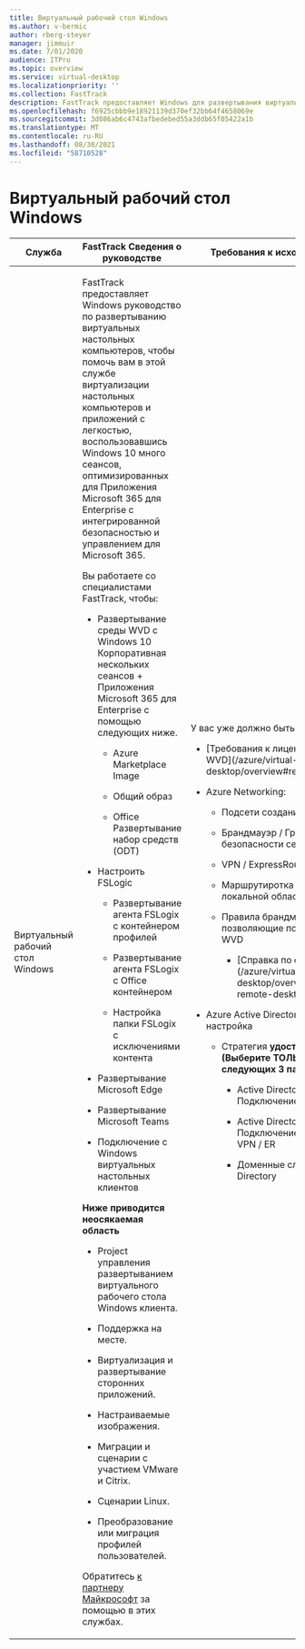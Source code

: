 ```yaml
---
title: Виртуальный рабочий стол Windows
ms.author: v-bermic
author: rberg-steyer
manager: jimmuir
ms.date: 7/01/2020
audience: ITPro
ms.topic: overview
ms.service: virtual-desktop
ms.localizationpriority: ''
ms.collection: FastTrack
description: FastTrack предоставляет Windows для развертывания виртуальных настольных компьютеров, чтобы помочь вам на борту этого рабочего стола.
ms.openlocfilehash: f6925cbbb9e18921139d370ef32bb64f4658069e
ms.sourcegitcommit: 3d086ab6c4743afbedebed55a3ddb65f05422a1b
ms.translationtype: MT
ms.contentlocale: ru-RU
ms.lasthandoff: 08/30/2021
ms.locfileid: "58710528"
---
```

# <a name="windows-virtual-desktop"></a>Виртуальный рабочий стол Windows

<table>
<thead>
<tr class="header">
<th><strong>Служба</strong></th>
<th><strong>FastTrack Сведения о руководстве</strong></th>
<th><strong>Требования к исходной среде</strong></th>
</tr>
</thead>
<tbody>
<tr class="odd">
<td>Виртуальный рабочий стол Windows</td>
<td><p>FastTrack предоставляет Windows руководство по развертыванию виртуальных настольных компьютеров, чтобы помочь вам в этой службе виртуализации настольных компьютеров и приложений с легкостью, воспользовавшись Windows 10 много сеансов, оптимизированных для Приложения Microsoft 365 для Enterprise с интегрированной безопасностью и управлением для Microsoft 365.</p>
<p>Вы работаете со специалистами FastTrack, чтобы:</p>
<ul>
<li><p>Развертывание среды WVD с Windows 10 Корпоративная нескольких сеансов + Приложения Microsoft 365 для Enterprise с помощью следующих ниже.</p>
<ul>
<li><p>Azure Marketplace Image</p></li>
<li><p>Общий образ</p></li>
<li><p>Office Развертывание набор средств (ODT)</p></li>
</ul></li>
<li><p>Настроить FSLogic</p>
<ul>
<li><p>Развертывание агента FSLogix с контейнером профилей</p></li>
<li><p>Развертывание агента FSLogix с Office контейнером</p></li>
<li><p>Настройка папки FSLogix с исключениями контента</p></li>
</ul></li>
<li><p>Развертывание Microsoft Edge</p></li>
<li><p>Развертывание Microsoft Teams</p></li>
<li><p>Подключение с Windows виртуальных настольных клиентов</p></li>
</ul>
<p><strong>Ниже приводится неосякаемая область</strong></p>
<ul>
<li><p>Project управления развертыванием виртуального рабочего стола Windows клиента.</p></li>
<li><p>Поддержка на месте.</p></li>
<li><p>Виртуализация и развертывание сторонних приложений.</p></li>
<li><p>Настраиваемые изображения.</p></li>
<li><p>Миграции и сценарии с участием VMware и Citrix.</p></li>
<li><p>Сценарии Linux.</p></li>
<li><p>Преобразование или миграция профилей пользователей.</p></li>
</ul>
<p>Обратитесь <a href="https://go.microsoft.com/fwlink/?linkid=2080150">к партнеру Майкрософт</a> за помощью в этих службах.</p></td>
<td><p>У вас уже должно быть следующее:</p>
<ul>
<li><p>[Требования к лицензированию WVD](/azure/virtual-desktop/overview#requirements)</p></li>
<li><p>Azure Networking:</p>
<ul>
<li><p>Подсети создания &amp; VNET</p></li>
<li><p>Брандмауэр / Группы безопасности сети</p></li>
<li><p>VPN / ExpressRoute</p></li>
<li><p>Маршрутиротка в Azure из локальной области</p></li>
<li><p>Правила брандмауэра, позволяющие подключаться к WVD</p>
<ul>
<li><p>[Справка по docs](/azure/virtual-desktop/overview#supported-remote-desktop-clients)</p></li>
</ul></li>
</ul></li>
<li><p>Azure Active Directory Общая настройка</p>
<ul>
<li><p>Стратегия <strong>удостоверений (Выберите ТОЛЬКО 1 из следующих 3 параметров)</strong></p>
<ul>
<li><p>Active Directory с azure AD Подключение Azure</p></li>
<li><p>Active Directory с azure AD Подключение локально над VPN / ER</p></li>
<li><p>Доменные службы Active Directory</p></li>
</ul></li>
</ul></li>
</ul></td>
</tr>
</tbody>
</table>
